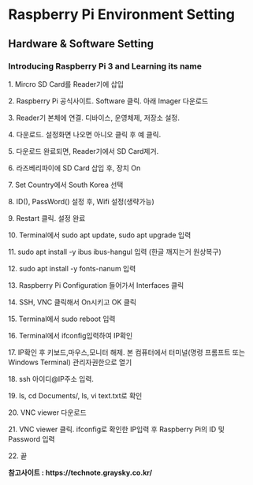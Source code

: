 <h1> Raspberry Pi Environment Setting </h1>
<p><h2> Hardware & Software Setting </h2></p>
<p><h3> Introducing Raspberry Pi 3 and Learning its name </h3></p>
<p>1. Mircro SD Card를 Reader기에 삽입</p>
<p>2. Raspberry Pi 공식사이트. Software 클릭. 아래 Imager 다운로드</p>
<p>3. Reader기 본체에 연결. 디바이스, 운영체제, 저장소 설정.</p>
<p>4. 다운로드. 설정화면 나오면 아니오 클릭 후 예 클릭. </p>
<p>5. 다운로드 완료되면, Reader기에서 SD Card제거.</p>
<p>6. 라즈베리파이에 SD Card 삽입 후, 장치 On</p>
<p>7. Set Country에서 South Korea 선택</p>
<p>8. ID(), PassWord() 설정 후, Wifi 설정(생략가능)</p>
<p>9. Restart 클릭. 설정 완료</p>
<p>10. Terminal에서 sudo apt update, sudo apt upgrade 입력 </p>
<p>11. sudo apt install -y ibus ibus-hangul 입력 (한글 깨지는거 원상복구)</p>
<p>12. sudo apt install -y fonts-nanum 입력 </p>
<p>13. Raspberry Pi Configuration 들어가서 Interfaces 클릭</p>
<p>14. SSH, VNC 클릭해서 On시키고 OK 클릭 </p>
<p>15. Terminal에서 sudo reboot 입력 </p>
<p>16. Terminal에서 ifconfig입력하여 IP확인 </p>
<p>17. IP확인 후 키보드,마우스,모니터 해제. 본 컴퓨터에서 터미널(명령 프롬프트 또는 Windows Terminal) 관리자권한으로 열기</p>
<p>18. ssh 아이디@IP주소 입력. </p>
<p>19. ls, cd Documents/, ls, vi text.txt로 확인</p>
<p>20. VNC viewer 다운로드 </p>
<p>21. VNC viewer 클릭. ifconfig로 확인한 IP입력 후 Raspberry Pi의 ID 및 Password 입력</p>
<p>22. 끝</p>
<p><b>참고사이트 : https://technote.graysky.co.kr/ </p></b>
